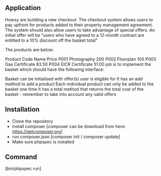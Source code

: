 Application
-------------
Howsy are building a new checkout. The checkout system allows users to pay upfront for products added to their property management agreement. The system should also allow users to take advantage of special offers. An initial offer will be “users who have agreed to a 12-month contract are entitled to a 10% discount off the basket total”

The products are below:

Product Code	Name	Price
P001	Photography	200
P002	Floorplan	100
P003	Gas Certificate	83.50
P004	EICR Certificate	51.00
job is to implement the basket which should have the following interface:

Basket can be initialised with offer(s) user is eligible for
It has an add method to add a product
Each individual product can only be added to the basket one time
It has a total method that returns the total cost of the basket - remember to take into account any valid offers

Installation
---------------
- Clone the repository
- install composer [composer can be download from here: https://getcomposer.org]
- run composer.json [composer init / composer update]
- Make sure phpspec is installed

Command
--------
[bin/phpspec run]


